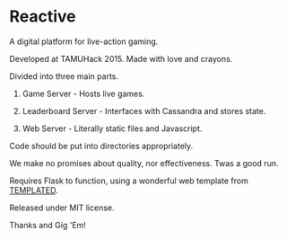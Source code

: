 # Reactive

A digital platform for live-action gaming.

Developed at TAMUHack 2015. Made with love and crayons.

Divided into three main parts.

1. Game Server - Hosts live games.

2. Leaderboard Server - Interfaces with Cassandra and stores state.

3. Web Server -  Literally static files and Javascript.

Code should be put into directories appropriately.

We make no promises about quality, nor effectiveness. Twas a good run.

Requires Flask to function, using a wonderful web template from [TEMPLATED](http://templated.co).

Released under MIT license.

Thanks and Gig 'Em!
